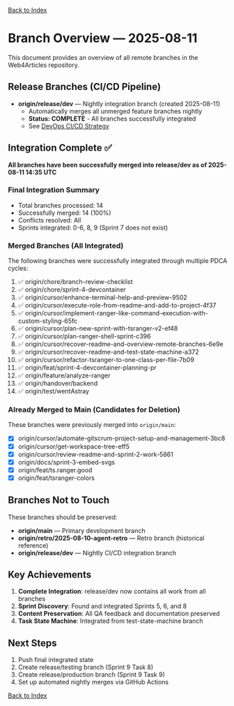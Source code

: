 [Back to Index](./index.md)

# Branch Overview — 2025-08-11

This document provides an overview of all remote branches in the Web4Articles repository.

## Release Branches (CI/CD Pipeline)

- **origin/release/dev** — Nightly integration branch (created 2025-08-11)
  - Automatically merges all unmerged feature branches nightly
  - **Status: COMPLETE** - All branches successfully integrated
  - See [DevOps CI/CD Strategy](./docs/devops-cicd-branching-strategy.md)

## Integration Complete ✅

**All branches have been successfully merged into release/dev as of 2025-08-11 14:35 UTC**

### Final Integration Summary
- Total branches processed: 14
- Successfully merged: 14 (100%)
- Conflicts resolved: All
- Sprints integrated: 0-6, 8, 9 (Sprint 7 does not exist)

### Merged Branches (All Integrated)
The following branches were successfully integrated through multiple PDCA cycles:

1. ✅ origin/chore/branch-review-checklist
2. ✅ origin/chore/sprint-4-devcontainer
3. ✅ origin/cursor/enhance-terminal-help-and-preview-9502
4. ✅ origin/cursor/execute-role-from-readme-and-add-to-project-4f37
5. ✅ origin/cursor/implement-ranger-like-command-execution-with-custom-styling-65fc
6. ✅ origin/cursor/plan-new-sprint-with-tsranger-v2-ef48
7. ✅ origin/cursor/plan-ranger-shell-sprint-c396
8. ✅ origin/cursor/recover-readme-and-overview-remote-branches-6e9e
9. ✅ origin/cursor/recover-readme-and-test-state-machine-a372
10. ✅ origin/cursor/refactor-tsranger-to-one-class-per-file-7b09
11. ✅ origin/feat/sprint-4-devcontainer-planning-pr
12. ✅ origin/feature/analyze-ranger
13. ✅ origin/handover/backend
14. ✅ origin/test/wentAstray

### Already Merged to Main (Candidates for Deletion)
These branches were previously merged into `origin/main`:
- [x] origin/cursor/automate-gitscrum-project-setup-and-management-3bc8
- [x] origin/cursor/get-workspace-tree-eff5
- [x] origin/cursor/review-readme-and-sprint-2-work-5861
- [x] origin/docs/sprint-3-embed-svgs
- [x] origin/feat/ts.ranger.good
- [x] origin/feat/tsranger-colors

## Branches Not to Touch
These branches should be preserved:
- **origin/main** — Primary development branch
- **origin/retro/2025-08-10-agent-retro** — Retro branch (historical reference)
- **origin/release/dev** — Nightly CI/CD integration branch

## Key Achievements
1. **Complete Integration**: release/dev now contains all work from all branches
2. **Sprint Discovery**: Found and integrated Sprints 5, 6, and 8
3. **Content Preservation**: All QA feedback and documentation preserved
4. **Task State Machine**: Integrated from test-state-machine branch

## Next Steps
1. Push final integrated state
2. Create release/testing branch (Sprint 9 Task 8)
3. Create release/production branch (Sprint 9 Task 9)
4. Set up automated nightly merges via GitHub Actions

[Back to Index](./index.md)